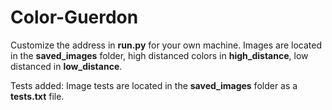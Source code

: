 # Color-Guerdon

Customize the address in **run.py** for your own machine. Images are located in the **saved_images** folder, high distanced colors in **high_distance**, low distanced in **low_distance**.

Tests added: Image tests are located in the **saved_images** folder as a **tests.txt** file.
